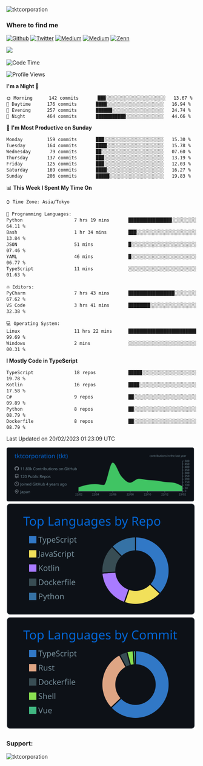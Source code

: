 <p align="left"> <img src="https://komarev.com/ghpvc/?username=tktcorporation&label=Profile%20views&color=0e75b6&style=flat" alt="tktcorporation" /> </p>

<h3>Where to find me</h3>
<p>
<a href="https://github.com/tktcorporation" target="_blank"><img alt="Github" src="https://img.shields.io/badge/GitHub-%2312100E.svg?&style=for-the-badge&logo=Github&logoColor=white" /></a>
<a href="https://twitter.com/tktcorporation" target="_blank"><img alt="Twitter" src="https://img.shields.io/badge/twitter-%231DA1F2.svg?&style=for-the-badge&logo=twitter&logoColor=white" /></a>
<a href="https://www.linkedin.com/in/tktcorporation" target="_blank"><img alt="Medium" src="https://img.shields.io/badge/linkdin-0a66c2.svg?&style=for-the-badge&logo=linkedin&logoColor=white" /></a>
<a href="https://qiita.com/tktcorporation" target="_blank"><img alt="Medium" src="https://img.shields.io/badge/qiita-55C500.svg?&style=for-the-badge&logo=qiita&logoColor=white" /></a>
<a href="https://zenn.dev/tktcorporation" target="_blank"><img alt="Zenn" src="https://img.shields.io/badge/Zenn-3EA8FF.svg?&style=for-the-badge&logo=Zenn&logoColor=white" /></a>
</p>

<!--START_SECTION:lapras-card-->
<a href="https://lapras.com/public/tktcorporation" target="_blank" rel="noopener noreferrer"><img src="https://lapras-card-generator.vercel.app/api/svg?e=3.89&b=3.48&i=3.59&b1=%23232323&b2=%236d6d6d&i1=%23212121&i2=%23818181&l=en" width="400" ></a>
<!--END_SECTION:lapras-card-->
  
<!--START_SECTION:waka-->
![Code Time](http://img.shields.io/badge/Code%20Time-879%20hrs%2043%20mins-blue)

![Profile Views](http://img.shields.io/badge/Profile%20Views-0-blue)

**I'm a Night 🦉** 

```text
🌞 Morning      142 commits       ███░░░░░░░░░░░░░░░░░░░░░░   13.67 % 
🌆 Daytime      176 commits       ████░░░░░░░░░░░░░░░░░░░░░   16.94 % 
🌃 Evening      257 commits       ██████░░░░░░░░░░░░░░░░░░░   24.74 % 
🌙 Night        464 commits       ███████████░░░░░░░░░░░░░░   44.66 % 

```
📅 **I'm Most Productive on Sunday** 

```text
Monday         159 commits       ███░░░░░░░░░░░░░░░░░░░░░░   15.30 % 
Tuesday        164 commits       ████░░░░░░░░░░░░░░░░░░░░░   15.78 % 
Wednesday       79 commits       ██░░░░░░░░░░░░░░░░░░░░░░░   07.60 % 
Thursday       137 commits       ███░░░░░░░░░░░░░░░░░░░░░░   13.19 % 
Friday         125 commits       ███░░░░░░░░░░░░░░░░░░░░░░   12.03 % 
Saturday       169 commits       ████░░░░░░░░░░░░░░░░░░░░░   16.27 % 
Sunday         206 commits       █████░░░░░░░░░░░░░░░░░░░░   19.83 % 

```


📊 **This Week I Spent My Time On** 

```text
⌚︎ Time Zone: Asia/Tokyo

💬 Programming Languages: 
Python                   7 hrs 19 mins       ████████████████░░░░░░░░░   64.11 % 
Bash                     1 hr 34 mins        ███░░░░░░░░░░░░░░░░░░░░░░   13.84 % 
JSON                     51 mins             █░░░░░░░░░░░░░░░░░░░░░░░░   07.46 % 
YAML                     46 mins             █░░░░░░░░░░░░░░░░░░░░░░░░   06.77 % 
TypeScript               11 mins             ░░░░░░░░░░░░░░░░░░░░░░░░░   01.63 % 

🔥 Editors: 
PyCharm                  7 hrs 43 mins       █████████████████░░░░░░░░   67.62 % 
VS Code                  3 hrs 41 mins       ████████░░░░░░░░░░░░░░░░░   32.38 % 

💻 Operating System: 
Linux                    11 hrs 22 mins      █████████████████████████   99.69 % 
Windows                  2 mins              ░░░░░░░░░░░░░░░░░░░░░░░░░   00.31 % 

```

**I Mostly Code in TypeScript** 

```text
TypeScript               18 repos            █████░░░░░░░░░░░░░░░░░░░░   19.78 % 
Kotlin                   16 repos            ████░░░░░░░░░░░░░░░░░░░░░   17.58 % 
C#                       9 repos             ██░░░░░░░░░░░░░░░░░░░░░░░   09.89 % 
Python                   8 repos             ██░░░░░░░░░░░░░░░░░░░░░░░   08.79 % 
Dockerfile               8 repos             ██░░░░░░░░░░░░░░░░░░░░░░░   08.79 % 

```



 Last Updated on 20/02/2023 01:23:09 UTC
<!--END_SECTION:waka-->

[![](https://raw.githubusercontent.com/tktcorporation/tktcorporation/master/profile-summary-card-output/github_dark/0-profile-details.svg)](https://github.com/vn7n24fzkq/github-profile-summary-cards)
[![](https://raw.githubusercontent.com/tktcorporation/tktcorporation/master/profile-summary-card-output/github_dark/1-repos-per-language.svg)](https://github.com/vn7n24fzkq/github-profile-summary-cards) [![](https://raw.githubusercontent.com/tktcorporation/tktcorporation/master/profile-summary-card-output/github_dark/2-most-commit-language.svg)](https://github.com/vn7n24fzkq/github-profile-summary-cards)

<h3 align="left">Support:</h3>
<p><a href="https://www.buymeacoffee.com/tktcorporation"> <img align="left" src="https://cdn.buymeacoffee.com/buttons/v2/default-yellow.png" height="50" width="210" alt="tktcorporation" /></a></p><br><br>
